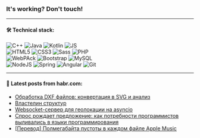 ### It's working? Don't touch!

---

#### 🛠️ Technical stack:

![C++](https://img.shields.io/badge/C++-informational?logo=c%2B%2B&style=flat&logoColor=white&color=9C033A)
![Java](https://img.shields.io/badge/Java-informational?logo=java&style=flat&logoColor=white&color=007396)
![Kotlin](https://img.shields.io/badge/Kotlin-informational?logo=Kotlin&style=flat&logoColor=white&color=0095D5)
![JS](https://img.shields.io/badge/JS-informational?logo=javaScript&style=flat&logoColor=black&color=F7Df1E) <br>
![HTML5](https://img.shields.io/badge/HTML5-informational?logo=html5&style=flat&logoColor=white&color=E34F26)
![CSS3](https://img.shields.io/badge/CSS3-informational?logo=css3&style=flat&logoColor=white&color=157286)
![Sass](https://img.shields.io/badge/Saas-informational?logo=sass&style=flat&logoColor=white&color=hotpink)
![PHP](https://img.shields.io/badge/PHP-informational?logo=php&style=flat&logoColor=white&color=777BB4) <br>
![WebPAck](https://img.shields.io/badge/WebPack-informational?logo=webPack&style=flat&logoColor=white&color=FF6F00)
![Bootstrap](https://img.shields.io/badge/Bootstrap-informational?logo=Bootstrap&style=flat&logoColor=white&color=7952B3)
![MySQL](https://img.shields.io/badge/MySQL-informational?logo=MySQL&style=flat&logoColor=white&color=00f) <br>
![NodeJS](https://img.shields.io/badge/NodeJS-informational?logo=node.js&style=flat&logoColor=white&color=43853D)
![Spring](https://img.shields.io/badge/Spring-informational?logo=Spring&style=flat&logoColor=white&color=0A9EDC)
![Angular](https://img.shields.io/badge/Vue-informational?logo=vue.js&style=flat&logoColor=white&color=red)
![Git](https://img.shields.io/badge/Git-informational?logo=git&style=flat&logoColor=white&color=darkorange)

___

#### 💬 Latest posts from habr.com:

<!-- BLOG-POST-LIST:START -->
- [Обработка DXF файлов: конвертация в SVG и анализ](https://habr.com/ru/post/659929/?utm_source=habrahabr&utm_medium=rss&utm_campaign=659929)
- [Властелин структур](https://habr.com/ru/post/656919/?utm_source=habrahabr&utm_medium=rss&utm_campaign=656919)
- [Websocket-сервер для геолокации на asyncio](https://habr.com/ru/post/659341/?utm_source=habrahabr&utm_medium=rss&utm_campaign=659341)
- [Спрос рождает предложение: как потребности программистов выливались в языки программирования](https://habr.com/ru/post/659875/?utm_source=habrahabr&utm_medium=rss&utm_campaign=659875)
- [[Перевод] Полмегабайта пустоты в каждом файле Apple Music](https://habr.com/ru/post/659799/?utm_source=habrahabr&utm_medium=rss&utm_campaign=659799)
<!-- BLOG-POST-LIST:END -->
